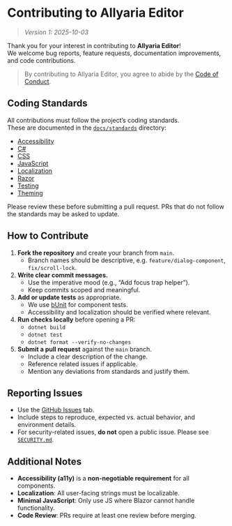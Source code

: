 # Contributing to Allyaria Editor

> *Version 1: 2025-10-03*

Thank you for your interest in contributing to **Allyaria Editor**!  
We welcome bug reports, feature requests, documentation improvements, and code contributions.

> By contributing to Allyaria Editor, you agree to abide by the [Code of Conduct](./CODE_OF_CONDUCT.md).

## Coding Standards

All contributions must follow the project’s coding standards.  
These are documented in the [`docs/standards`](./docs/standards) directory:

- [Accessibility](./docs/standards/Accessibility.md)
- [C#](./docs/standards/CSharp.md)
- [CSS](./docs/standards/CSS.md)
- [JavaScript](./docs/standards/JavaScript.md)
- [Localization](./docs/standards/Localization.md)
- [Razor](./docs/standards/Razor.md)
- [Testing](./docs/standards/Testing.md)
- [Theming](./docs/standards/Theming.md)

Please review these before submitting a pull request. PRs that do not follow the standards may be asked to update.

## How to Contribute

1. **Fork the repository** and create your branch from `main`.
    - Branch names should be descriptive, e.g. `feature/dialog-component`, `fix/scroll-lock`.
2. **Write clear commit messages.**
    - Use the imperative mood (e.g., “Add focus trap helper”).
    - Keep commits scoped and meaningful.
3. **Add or update tests** as appropriate.
    - We use [bUnit](https://bunit.dev/) for component tests.
    - Accessibility and localization should be verified where relevant.
4. **Run checks locally** before opening a PR:
    - `dotnet build`
    - `dotnet test`
    - `dotnet format --verify-no-changes`
5. **Submit a pull request** against the `main` branch.
    - Include a clear description of the change.
    - Reference related issues if applicable.
    - Mention any deviations from standards and justify them.

## Reporting Issues

- Use the [GitHub Issues](https://github.com/ja-sanborn/allyaria-editor/issues) tab.
- Include steps to reproduce, expected vs. actual behavior, and environment details.
- For security-related issues, **do not** open a public issue. Please see [`SECURITY.md`](./SECURITY.md).

## Additional Notes

- **Accessibility (a11y)** is a **non-negotiable requirement** for all components.
- **Localization**: All user-facing strings must be localizable.
- **Minimal JavaScript**: Only use JS where Blazor cannot handle functionality.
- **Code Review**: PRs require at least one review before merging.
